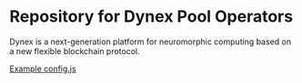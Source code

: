 # Repository for Dynex Pool Operators
Dynex is a next-generation platform for neuromorphic computing based on a new flexible blockchain protocol.

[Example config.js](https://github.com/dynexcoin/pooloperators/blob/main/config.js)
